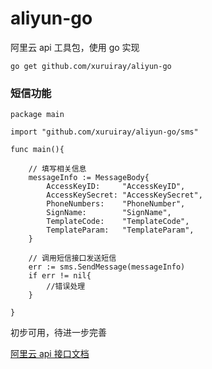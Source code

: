 # aliyun-go
阿里云 api 工具包，使用 go 实现

```
go get github.com/xuruiray/aliyun-go
```


### 短信功能
```
package main

import "github.com/xuruiray/aliyun-go/sms"

func main(){

    // 填写相关信息
    messageInfo := MessageBody{
        AccessKeyID:     "AccessKeyID",
        AccessKeySecret: "AccessKeySecret",
        PhoneNumbers:    "PhoneNumber",
        SignName:        "SignName",
        TemplateCode:    "TemplateCode",
        TemplateParam:   "TemplateParam",
    }
    
    // 调用短信接口发送短信
    err := sms.SendMessage(messageInfo)
    if err != nil{
        //错误处理
    }

}

```

初步可用，待进一步完善

[阿里云 api 接口文档](https://help.aliyun.com/document_detail/56189.html?spm=a2c4g.11186623.6.580.LaGR0O)